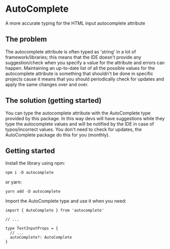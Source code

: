 # AutoComplete
A more accurate typing for the HTML input autocomplete attribute

## The problem
The autocomplete attribute is often typed as 'string' in a lot of framework/libraries; this means that the IDE doesn't provide any suggestion/check when you specify a value for the attribute and errors can happen.
Maintaining an up-to-date list of all the possible values for the autocomplete attribute is something that shouldn't be done in specific projects cause it means that you should periodically check for updates and apply the same changes over and over.


## The solution (getting started)
You can type the autocomplete attribute with the AutoComplete type provided by this package. In this way devs will have suggestions while they type the autocomplete values and will be notified by the IDE in case of typos/incorrect values.
You don't need to check for updates, the AutoComplete package do this for you (monthly).

## Getting started

Install the library using npm:

    npm i -D autocomplete

or yarn:

    yarn add -D autocomplete

Import the AutoComplete type and use it when you need:

    import { AutoComplete } from 'autocomplete'

    // ...

    type TextInputProps = {
      // ...
      autoComplete?: AutoComplete
    }
